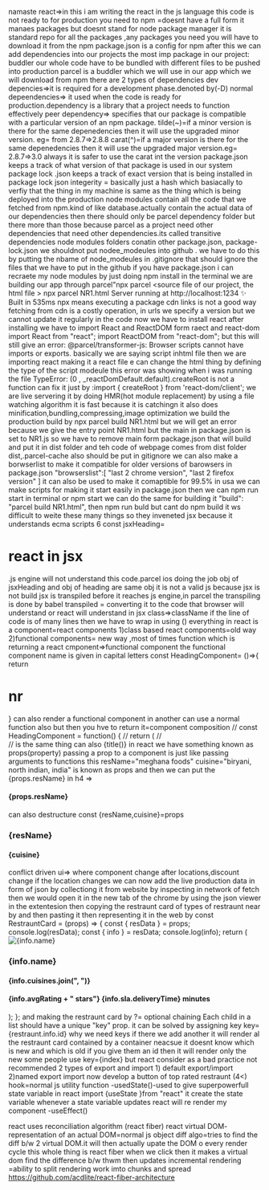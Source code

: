 namaste react=>in this i am writing the react in the js language
this code is not ready to for production you need to 
npm =doesnt have a full form it manaes packages but doesnt stand for node package manager
it is standard repo for all the packages ,any packages you need you will have to download it from the npm
package.json is a config for npm
after this we can add dependencies into our projects
the most imp package in our project: buddler
our whole code have to be bundled with different files to be pushed into production
parcel is a buddler which we will use in our app which we will download from npm 
there are 2 types of dependencies
dev depencies=>it is required for a development phase.denoted by(-D)
normal depeendencies=> it used when the code is ready for production.dependency is a library that a project needs to function effectively
peer dependency=> specifies that our package is compatible with a particular version of an npm package.
tilde(~)=if a minor version is there for the same depenedencies then it will use the upgraded minor version. eg= from 2.8.7=>2.8.8
carat(^)=if a major version is there for the same depenedencies then it will use the upgraded major version.eg= 2.8.7=>3.0
always it is safer to use the carat int the version
package.json keeps a track of what version of that package is used in our system
package lock .json keeps a track of exact version that is being installed
in package lock json integerity = basically just a hash which basiacally to verfiy that the thing in my machine is same as the thing which is being deployed into the production
node modules contain all the code that we fetched from npm.kind of like database.actually contain the actual data of our dependencies 
then there should only be parcel dependency folder but there more than those because parcel as a project need other dependencies that need other dependencies.its called transitive dependencies
node modules folders conatin other package.json, package-lock.json
we shouldnot put nodee_modeules into github . we have to do this by putting the nbame of node_modeules in .gitignore that should  ignore the files that we have to put in the github
if you have package.json i can recraete my node modules by just doing npm install in the terminal
we are building our app through parcel"npx parcel <source file  of our project, the html file >
npx parcel NR1.html
Server running at http://localhost:1234
✨ Built in 535ms
npx means executing a package
cdn links is not a good way
fetching from cdn is a costly operation, in urls we specify a version but we cannot update it regularly in the code
now we have to install react
after installing we have to import React and ReactDOM form raect and react-dom
import React from "react";
import ReactDOM from  "react-dom";
but this will still give an error: @parcel/transformer-js: Browser scripts cannot have imports or exports.
basically we are saying script inhtml file then we are importing react making it a react file e can change the html thing by defining the type of the script modeule
this error was showing when i was running the file
TypeError: (0 , _reactDomDefault.default).createRoot is not a function
can fix it just by :import { createRoot } from 'react-dom/client'; 
we are live servering it by doing HMR(hot module replacement) by using a file watching algorithm
it is fast because it is catchingn
it also does minification,bundling,compressing,image optimization
we build the production build by npx parcel build NR1.html but we will get an error because we give the entry point NR1.html but the main in package.json is set to NR1.js 
so we have to remove main form package.json
that will build and put it in dist folder and teh code of webpage comes from dist folder
dist,.parcel-cache also should be put in gitignore
we can also make a borwserlist to  make it compatible for older versions of barowsers in package.json
"browserslist":[
    "last 2 chrome version",
    "last 2 firefox version"
  ]
  it can also be used to make it comaptible for 99.5% in usa
  we can make scripts for making it start easily in package.json then we can npm run start in terminal or npm start
  we can do the same for building it "build": "parcel build NR1.html", then npm run buld but cant do npm build
  it ws difficult to weite these many things so they inveneted jsx because it understands ecma scripts 6
  const jsxHeading=<h1>react in jsx</h1>.js engine will not understand this code.parcel ios doing the job
  obj of jsxHeading and obj of heading are same obj
it is not a valid js because jsx is not build 
jsx is transpiled before it reaches js engine,in parcel the transpiling is done by babel
transpiled = converting it to the code that browser will understand or react will understand
in jsx class=>className
if the line of code is of many lines then we have to wrap in using ()
everything in react is a component=react components
1)class based react components=old way 2)functional components= new way ,most of times
function which is returning a react cmponent=>functional component
the functional component name is given in capital letters
const HeadingComponent= ()=>{
return <h1>nr</h1>
 }
 can also render a functional component in another
 can use a normal function also but then you hve to return it=component composition
 // const HeadingComponent = function() {
//   return (
//   <div>
//     <Title />
//     <h1>nr functional component</h1>
//     <h2>bolo balle balle</h2>
//   </div>
// )
// };
you can write js code in { } and it will refelrct in the web browser
{10000000000000} 
{100+200}=300
{console.log(abahcbbv)} will be rendered in console
we can put react element in other elements and functions by using {elem}
cross site scripting= Cross Site Scripting (XSS) is a vulnerability in a web application that allows a third party to execute a script in the user’s browser on behalf of the web application. Cross-site Scripting is one of the most prevalent vulnerabilities present on the web today.
jsx can stop this, by sanitizing the data
<title/> and <title></title> is the  same thing
can also {title()}
in react we have something known as props(property) passing a prop to a component is just like passing arguments to functions
<RestrauntCard resName="meghana foods" stars="" cuisine="biryani, north indian, india"/>
this resName="meghana foods" cuisine="biryani, north indian, india" is known as props
and then we can put the {props.resName} in h4 =><h4>{props.resName}</h4>
can also destructure  const {resName,cuisine}=props
<h3>{resName}</h3>
      <h4>{cuisine}</h4>
conflict driven ui=> where component change after locations,discount change if the location changes
we can now  add the live production data in form of json by collectiong it from website by inspecting in network of fetch then we would open it in the new tab of the chrome by using the json viewer in the extentesion 
then copying the restraunt card of types of restraunt near by and then pasting it then representing it in the web by 
const RestrauntCard = (props) => {
  const { resData } = props;
  console.log(resData);
  const { info } = resData;
  console.log(info);
  return (
    <div
      className="res-card"
      style={{
        backgroundColor: "lightgray",
        border: "1px solid gray",
      }}
    >
      <img
        className="meghana"
        src={
          "https://media-assets.swiggy.com/swiggy/image/upload/fl_lossy,f_auto,q_auto,w_660/" +
          info.cloudinaryImageId
        }
        alt={info.name}
      />
      <h3>{info.name}</h3>
      <h4>{info.cuisines.join(", ")}</h4>
      <h4>
        {info.avgRating + " stars"} {info.sla.deliveryTime} minutes
      </h4>
    </div>
  );
};
and making the restraunt card by
  <RestrauntCard resData={resObj[3]}  />
?= optional chaining
Each child in a list should have a unique "key" prop.
it can be solved by assigning key key={restraunt.info.id}
why we need keys
if there we add another it will render al the restraunt card contained by a container neacsue it doesnt know which is new and which is old
if you give them an id then it will render only the new 
some people use key={index} but react consider as a bad practice not recommended
2 types of export and import
1) default export/import 
<!--  export default Header; -->
<!-- import RestrauntCard from "./RestrauntCard"; -->
2)named export import
<!-- export const LOGO_URL= "https://media-assets.swiggy.com/swiggy/image/upload/fl_lossy,f_auto,q_auto,w_96,h_96/portal/c/logo_2022.png"
 -->
 <!-- import { LOGO_URL } from "../utils/constants";
 -->
 now develop a button of top rated restraunt (4<)
 hook=normal js utility function
 -usedState()-used to give superpowerfull state variable in react
 import {useState }from "react"
 it create the state variable
 whenever a state variable updates react will re render my component
 -useEffect()


 react uses reconciliation algorithm (react fiber)
 react virtual DOM- representation of an actual DOM=normal js object
 diff algo=tries to find the diff b/w 2 virtual DOM.it will then actually upate the DOM o every render cycle
 this whole thing is react fiber
when we click then it makes a virtual dom find the difference b/w thwm then updates
incremental rendering =ability to split rendering work imto chunks and spread
https://github.com/acdlite/react-fiber-architecture